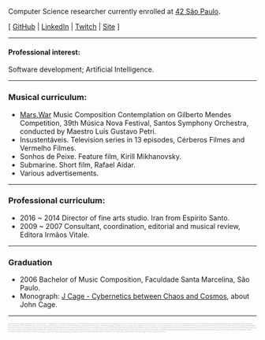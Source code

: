 Computer Science researcher currently enrolled at [42 São Paulo](www.42sp.org.br).

[ [GitHub](https://www.github.com/fde-capu) | [LinkedIn](https://www.linkedin.com/in/flaviocarrara/) | [Twitch](https://www.twitch.com/fde-capu) |  [Site](http://www.flaviocarrara.com) ]

---

#### Professional interest:

Software development; Artificial Intelligence.

---

### Musical curriculum:

- [Mars.War](https://github.com/fde-capu/fde-capu/blob/main/Flavio%20Carrara%20-%20Marte%20Guerra%20-%202004%20-%2010m28.mp3) Music Composition Contemplation on  Gilberto Mendes Competition, 39th Música Nova Festival, Santos Symphony Orchestra, conducted by Maestro Luís Gustavo Petri.
- Insustentáveis. Television series in 13 episodes, Cérberos Filmes and Vermelho Filmes.
- Sonhos de Peixe. Feature film, Kirill Mikhanovsky.
- Submarine. Short film, Rafael Aidar.
- Various advertisements.

---

### Professional curriculum:

- 2016 ~ 2014 Director of fine arts studio. Iran from Espírito Santo.
- 2009 ~ 2007 Consultant, coordination, editorial and musical review, Editora Irmãos Vitale.

---

### Graduation

- 2006 Bachelor of Music Composition, Faculdade Santa Marcelina, São Paulo.
- Monograph: [J Cage - Cybernetics between Chaos and Cosmos](https://github.com/fde-capu/fde-capu/blob/main/J-Cage.pdf), about John Cage.

---

<sup><sub>
<sub style='font-size:29%; color:darkgrey;'>
general interests:
angular
apache
arch
assembly
aws
basic
c language
c#
cli
css
django
docker
dreams
école 42
ffmpeg
html
javascript
keras
kubernetes
linux
magento
nginx
node.js
perl
photoshop
php
postgresql
python
regex
shell
typescript
wordpress
|
algorithmic art
animation
arduino
art
artificial intelligence
astro photography
astronomy
autocad
autohotkey
automation
bacon
beer
blender 3d
book editing
cage
c sound
cellular automata
chance
chaos
chess
chords
classical music
coding
comedy
composition
computer aid design
computer graphics
computer parts
computer science
computers
concerts
contemporary
cooking
cosmos
daisy
data science
data visualisation
deep learning
desktop customization
digital culture
dogs
drawing
editing
fine arts
fluid dynamics
fractals
functional art
gadgets
game design
game development
games
generative anything
generative art
generative games
git
go
grateful dead
guitars
hacking
hardware
high definition
human nature
humor
i ching
illusions
illustration
image editing
improvising
indie projects
interactive art
interactive music
interactive sculptures
jam bands
jam sessions
krita
live music
live streams
love
machine learning
mathematics
mountains
movies
music
music composition
music education
music scores
music theory
nature
neural networks
night
oracles
originality
philosophy
phish
physics
procedural generation
programming
puredata
puzzles
reason
rendering
rick and morty
robotics
sagan
science
science fiction
science literature
sibelius
simulations
software development
synthesis
sounds
space
space exploration
streaming
studying
symphonic music
tech equipments
transcriptions
travelling
tty
video editing
vim
virtual machines
web
web design
windows
writing
zen
and more
</sub></sub></sub>
